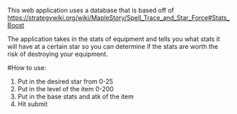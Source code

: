 This web application uses a database that is based off of https://strategywiki.org/wiki/MapleStory/Spell_Trace_and_Star_Force#Stats_Boost

The application takes in the stats of equipment and tells you what stats it will have at a certain star so you can determine if the stats are worth the risk of destroying your equipment.

#How to use:
1) Put in the desired star from 0-25
2) Put in the level of the item 0-200
3) Put in the base stats and atk of the item
4) Hit submit

